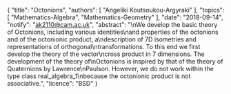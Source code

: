{
    "title": "Octonions",
    "authors": [
        "Angeliki Koutsoukou-Argyraki"
    ],
    "topics": [
        "Mathematics-Algebra",
        "Mathematics-Geometry"
    ],
    "date": "2018-09-14",
    "notify": "ak2110@cam.ac.uk",
    "abstract": "\nWe develop the basic theory of Octonions, including various identities\nand properties of the octonions and of the octonionic product, a\ndescription of 7D isometries and representations of orthogonal\ntransformations. To this end we first develop the theory of the vector\ncross product in 7 dimensions. The development of the theory of\nOctonions is inspired by that of the theory of Quaternions by Lawrence\nPaulson. However, we do not work within the type class real_algebra_1\nbecause the octonionic product is not associative.",
    "licence": "BSD"
}
